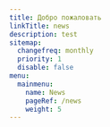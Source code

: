 ```yaml
---
title: Добро пожаловать
linkTitle: news
description: test
sitemap:
  changefreq: monthly
  priority: 1
  disable: false
menu:
  mainmenu:
    name: News
    pageRef: /news
    weight: 5
---
```

